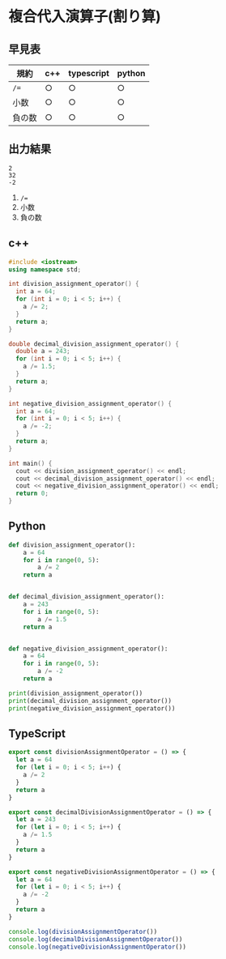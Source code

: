 # 複合代入演算子(割り算)

## 早見表

|規約      |c++   |typescript|python|
|----------|------|----------|------|
|`/=`      |○     |○         |○     |
|小数      |○     |○         |○     |
|負の数    |○     |○         |○     |

## 出力結果

```
2
32
-2
```

1. `/=`
2. 小数
3. 負の数

## c++

```c++
#include <iostream>
using namespace std;

int division_assignment_operator() {
  int a = 64;
  for (int i = 0; i < 5; i++) {
    a /= 2;
  }
  return a;
}

double decimal_division_assignment_operator() {
  double a = 243;
  for (int i = 0; i < 5; i++) {
    a /= 1.5;
  }
  return a;
}

int negative_division_assignment_operator() {
  int a = 64;
  for (int i = 0; i < 5; i++) {
    a /= -2;
  }
  return a;
}

int main() {
  cout << division_assignment_operator() << endl;
  cout << decimal_division_assignment_operator() << endl;
  cout << negative_division_assignment_operator() << endl;
  return 0;
}
```

## Python

```python
def division_assignment_operator():
    a = 64
    for i in range(0, 5):
        a /= 2
    return a


def decimal_division_assignment_operator():
    a = 243
    for i in range(0, 5):
        a /= 1.5
    return a


def negative_division_assignment_operator():
    a = 64
    for i in range(0, 5):
        a /= -2
    return a

print(division_assignment_operator())
print(decimal_division_assignment_operator())
print(negative_division_assignment_operator())

```

## TypeScript

```ts
export const divisionAssignmentOperator = () => {
  let a = 64
  for (let i = 0; i < 5; i++) {
    a /= 2
  }
  return a
}

export const decimalDivisionAssignmentOperator = () => {
  let a = 243
  for (let i = 0; i < 5; i++) {
    a /= 1.5
  }
  return a
}

export const negativeDivisionAssignmentOperator = () => {
  let a = 64
  for (let i = 0; i < 5; i++) {
    a /= -2
  }
  return a
}

console.log(divisionAssignmentOperator())
console.log(decimalDivisionAssignmentOperator())
console.log(negativeDivisionAssignmentOperator())

```